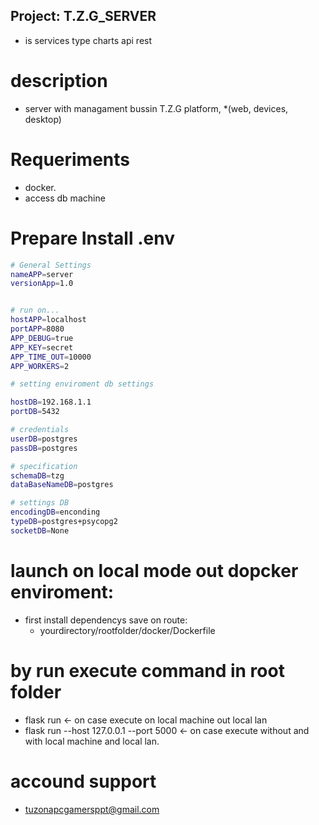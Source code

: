 ## Project: T.Z.G_SERVER
- is services type charts api rest

# description
- server with managament bussin T.Z.G  platform, *(web, devices, desktop)

# Requeriments
- docker.
- access db machine

# Prepare Install  .env
```bash
# General Settings 
nameAPP=server
versionApp=1.0


# run on...
hostAPP=localhost
portAPP=8080
APP_DEBUG=true
APP_KEY=secret
APP_TIME_OUT=10000
APP_WORKERS=2

# setting enviroment db settings

hostDB=192.168.1.1
portDB=5432

# credentials
userDB=postgres
passDB=postgres

# specification
schemaDB=tzg
dataBaseNameDB=postgres

# settings DB
encodingDB=enconding
typeDB=postgres+psycopg2
socketDB=None

```
# launch on local mode out dopcker enviroment:
- first install dependencys save on route:
    - yourdirectory/rootfolder/docker/Dockerfile

# by run execute command in root folder
- flask run <- on case execute on local machine out local lan
- flask run --host 127.0.0.1 --port 5000 <- on case execute without and with local machine and local lan.



# accound support
-   tuzonapcgamersppt@gmail.com